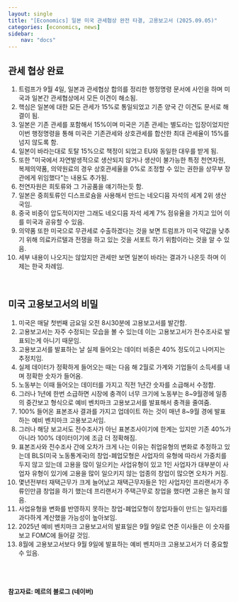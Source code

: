```yaml
---
layout: single
title: "[Economics] 일본 미국 관세협상 완전 타결, 고용보고서 (2025.09.05)"
categories: [economics, news]
sidebar:
    nav: "docs"
---
```


## 관세 협상 완료
1. 트럼프가 9월 4일, 일본과 관세협상 합의를 정리한 행정명령 문서에 사인을 하며 미국과 일본간 관세협상에서 모든 이견이 해소됨.
1. 핵심은 일본에 대한 모든 관세가 15%로 통일되었고 기존 양국 간 이견도 문서로 해결이 됨.
1. 일본은 기존 관세를 포함해서 15%이며 미국은 기존 관세는 별도라는 입장이었지만 이번 행정명령을 통해 미국은 기존관세와 상호관세를 합산한 최대 관세율이 15%를 넘지 않도록 함.
1. 일본이 바라는대로 토탈 15%으로 책정이 되었고 EU와 동일한 대우를 받게 됨.
1. 또한 "미국에서 자연발생적으로 생산되지 않거나 생산이 불가능한 특정 천연자원, 복제의약품, 의약원료의 경우 상호관세율을 0%로 조정할 수 있는 권한을 상무부 장관에게 위임했다"는 내용도 추가됨.
1. 천연자원은 희토류와 그 가공품을 얘기하는듯 함.
1. 일본은 중희토류인 디스프로슘을 사용해서 만드는 네오디뮴 자석의 세계 2위 생산국임.
1. 중국 비중이 압도적이지만 그래도 네오디뮴 자석 세계 7% 점유율을 가지고 있어 이를 미국과 공유할 수 있음.
1. 의약품 또한 미국으로 무관세로 수출하겠다는 것을 보면 트럼프가 미국 약값을 낮추기 위해 의료카르텔과 전쟁을 하고 있는 것을 서포트 하기 위함이라는 것을 알 수 있음.
1. 세부 내용이 나오지는 않았지만 관세만 보면 일본이 바라는 결과가 나온듯 하며 이제는 한국 차례임.

<br/>

## 미국 고용보고서의 비밀
1. 미국은 매달 첫번째 금요일 오전 8시30분에 고용보고서를 발간함.
1. 고용보고서는 자주 수정되는 모습을 볼 수 있는데 이는 고용보고서가 전수조사로 발표되는게 아니기 때문임.
1. 고용보고서를 발표하는 날 실제 들어오는 데이터 비중은 40% 정도이고 나머지는 추정치임.
1. 실제 데이터가 정확하게 들어오는 때는 다음 해 2월로 가계와 기업들이 소득세를 내며 정확한 숫자가 들어옴.
1. 노동부는 이때 들어오는 데이터를 가지고 직전 1년간 숫자를 소급해서 수정함.
1. 그러나 1년에 한번 소급하면 시장에 충격이 너무 크기에 노동부는 8~9월경에 일종의 중간보고 형식으로 예비 벤치마크 고용보고서를 발표해서 충격을 줄여줌.
1. 100% 들어온 표본조사 결과를 가지고 업데이트 하는 것이 매년 8~9월 경에 발표하는 예비 벤치마크 고용보고서임.
1. 그러나 해당 보고서도 전수조사가 아닌 표본조사이기에 한계는 있지만 기존 40%가 아니라 100% 데이터이기에 조금 더 정확해짐.
1. 표본조사와 전수조사 간에 오차가 크게 나는 이유는 취업유형의 변화로 추정하고 있는데 BLS(미국 노동통계국)의 창업-폐업모형은 사업자의 유형에 따라서 가중치를 두지 않고 있는데 고용을 많이 일으키는 사업유형이 있고 1인 사업자가 대부분이 사업자 유형이 있기에 고용을 많이 일으키지 않는 업종의 창업이 많으면 오차가 커짐.
1. 몇년전부터 재택근무가 크게 늘어났고 재택근무자들은 1인 사업자인 프리랜서가 주류인만큼 창업을 하기 했는데 프리랜서가 주택근무로 창업을 했다면 고용은 늘지 않음.
1. 사업유형을 변화를 반영하지 못하는 창업-폐업모형이 창업자들이 만드는 일자리를 과다하게 계산했을 가능성이 높아보임.
1. 2025년 예비 벤치마크 고용보고서의 발표일은 9월 9일로 연준 이사들은 이 숫자를 보고 FOMC에 들어갈 것임.
1. 8월에 고용보고서보다 9월 9일에 발표하는 예비 벤치마크 고용보고서가 더 중요할 수 있음.



<br/>
<br/>

#### 참고자료: 메르의 블로그 (네이버)